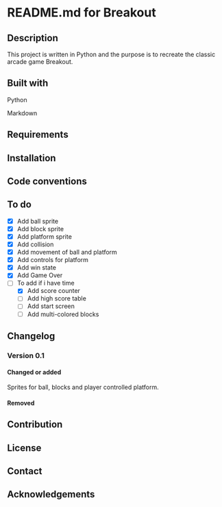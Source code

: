 # README.md for Breakout

## Description

This project is written in Python and the purpose is to recreate the classic arcade game Breakout.

## Built with

Python

Markdown

## Requirements

## Installation

## Code conventions

## To do

- [x] Add ball sprite
- [x] Add block sprite
- [x] Add platform sprite
- [x] Add collision
- [x] Add movement of ball and platform
- [x] Add controls for platform
- [x] Add win state
- [x] Add Game Over
- [ ] To add if i have time
    - [x] Add score counter
    - [ ] Add high score table
    - [ ] Add start screen
    - [ ] Add multi-colored blocks

## Changelog

### Version 0.1

#### Changed or added

Sprites for ball, blocks and player controlled platform.

#### Removed

## Contribution

## License

## Contact

## Acknowledgements
